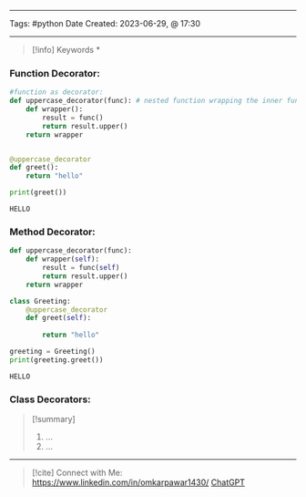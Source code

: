 ------------------------- 
Tags: #python 
Date Created:  2023-06-29, @ 17:30

---
>[!info] Keywords
>*


### Function Decorator:

```python
#function as decorator: 
def uppercase_decorator(func): # nested function wrapping the inner function
    def wrapper():
        result = func()
        return result.upper()
    return wrapper


@uppercase_decorator
def greet():
    return "hello"

print(greet())
```

```output
HELLO
```

### Method Decorator: 

```python
def uppercase_decorator(func):
    def wrapper(self):
        result = func(self)
        return result.upper()
    return wrapper

class Greeting:
    @uppercase_decorator
    def greet(self):
        
        return "hello"

greeting = Greeting()
print(greeting.greet())
```

```output
HELLO
```

### Class Decorators:


>[!summary] 
>1. ...
>2. ...

----
>[!cite]
> Connect with Me: https://www.linkedin.com/in/omkarpawar1430/
> [ChatGPT](https://chat.openai.com/)
> 
> 

